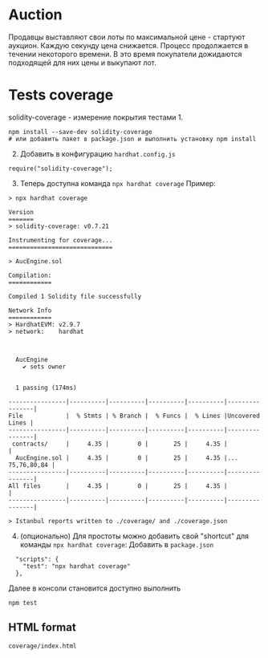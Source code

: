 # Auction
Продавцы выставляют свои лоты по максимальной цене - стартуют аукцион. Каждую секунду цена снижается. Процесс продолжается в течении некоторого времени. В это время покупатели дожидаются подходящей для них цены и выкупают лот.

# Tests coverage
solidity-coverage - измерение покрытия тестами
1. 
```
npm install --save-dev solidity-coverage
# или добавить пакет в package.json и выполнить установку npm install
```
2. Добавить в конфигурацию `hardhat.config.js`
```
require("solidity-coverage");
```
3. Теперь доступна команда `npx hardhat coverage`
Пример:
```
> npx hardhat coverage                    

Version
=======
> solidity-coverage: v0.7.21

Instrumenting for coverage...
=============================

> AucEngine.sol

Compilation:
============

Compiled 1 Solidity file successfully

Network Info
============
> HardhatEVM: v2.9.7
> network:    hardhat



  AucEngine
    ✔ sets owner


  1 passing (174ms)

----------------|----------|----------|----------|----------|----------------|
File            |  % Stmts | % Branch |  % Funcs |  % Lines |Uncovered Lines |
----------------|----------|----------|----------|----------|----------------|
 contracts/     |     4.35 |        0 |       25 |     4.35 |                |
  AucEngine.sol |     4.35 |        0 |       25 |     4.35 |... 75,76,80,84 |
----------------|----------|----------|----------|----------|----------------|
All files       |     4.35 |        0 |       25 |     4.35 |                |
----------------|----------|----------|----------|----------|----------------|

> Istanbul reports written to ./coverage/ and ./coverage.json
```

4. (опционально) Для простоты можно добавить свой "shortcut" для команды `npx hardhat coverage`: Добавить в `package.json`
```
  "scripts": {
    "test": "npx hardhat coverage"
  },
```
Далее в консоли становится доступно выполнить
```
npm test
```

## HTML format
`coverage/index.html`